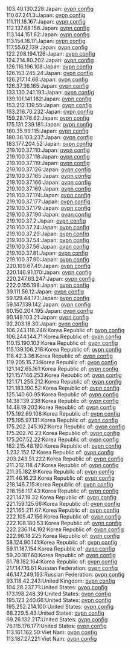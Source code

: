 103.40.130.228:Japan: [ovpn config](vpn/103_40_130_228.ovpn)  
110.67.241.3:Japan: [ovpn config](vpn/110_67_241_3.ovpn)  
111.111.18.167:Japan: [ovpn config](vpn/111_111_18_167.ovpn)  
112.137.68.156:Japan: [ovpn config](vpn/112_137_68_156.ovpn)  
113.144.151.62:Japan: [ovpn config](vpn/113_144_151_62.ovpn)  
113.154.18.17:Japan: [ovpn config](vpn/113_154_18_17.ovpn)  
117.55.62.139:Japan: [ovpn config](vpn/117_55_62_139.ovpn)  
122.208.194.126:Japan: [ovpn config](vpn/122_208_194_126.ovpn)  
124.214.80.202:Japan: [ovpn config](vpn/124_214_80_202.ovpn)  
126.116.196.108:Japan: [ovpn config](vpn/126_116_196_108.ovpn)  
126.153.245.24:Japan: [ovpn config](vpn/126_153_245_24.ovpn)  
126.217.14.66:Japan: [ovpn config](vpn/126_217_14_66.ovpn)  
126.37.36.165:Japan: [ovpn config](vpn/126_37_36_165.ovpn)  
133.130.241.193:Japan: [ovpn config](vpn/133_130_241_193.ovpn)  
139.101.141.182:Japan: [ovpn config](vpn/139_101_141_182.ovpn)  
153.212.139.55:Japan: [ovpn config](vpn/153_212_139_55.ovpn)  
153.216.70.232:Japan: [ovpn config](vpn/153_216_70_232.ovpn)  
159.28.178.62:Japan: [ovpn config](vpn/159_28_178_62.ovpn)  
175.131.239.181:Japan: [ovpn config](vpn/175_131_239_181.ovpn)  
180.35.99.115:Japan: [ovpn config](vpn/180_35_99_115.ovpn)  
180.36.103.237:Japan: [ovpn config](vpn/180_36_103_237.ovpn)  
183.177.204.52:Japan: [ovpn config](vpn/183_177_204_52.ovpn)  
219.100.37.110:Japan: [ovpn config](vpn/219_100_37_110.ovpn)  
219.100.37.118:Japan: [ovpn config](vpn/219_100_37_118.ovpn)  
219.100.37.119:Japan: [ovpn config](vpn/219_100_37_119.ovpn)  
219.100.37.126:Japan: [ovpn config](vpn/219_100_37_126.ovpn)  
219.100.37.165:Japan: [ovpn config](vpn/219_100_37_165.ovpn)  
219.100.37.166:Japan: [ovpn config](vpn/219_100_37_166.ovpn)  
219.100.37.169:Japan: [ovpn config](vpn/219_100_37_169.ovpn)  
219.100.37.174:Japan: [ovpn config](vpn/219_100_37_174.ovpn)  
219.100.37.177:Japan: [ovpn config](vpn/219_100_37_177.ovpn)  
219.100.37.179:Japan: [ovpn config](vpn/219_100_37_179.ovpn)  
219.100.37.190:Japan: [ovpn config](vpn/219_100_37_190.ovpn)  
219.100.37.2:Japan: [ovpn config](vpn/219_100_37_2.ovpn)  
219.100.37.24:Japan: [ovpn config](vpn/219_100_37_24.ovpn)  
219.100.37.29:Japan: [ovpn config](vpn/219_100_37_29.ovpn)  
219.100.37.54:Japan: [ovpn config](vpn/219_100_37_54.ovpn)  
219.100.37.56:Japan: [ovpn config](vpn/219_100_37_56.ovpn)  
219.100.37.81:Japan: [ovpn config](vpn/219_100_37_81.ovpn)  
219.100.37.90:Japan: [ovpn config](vpn/219_100_37_90.ovpn)  
220.109.67.49:Japan: [ovpn config](vpn/220_109_67_49.ovpn)  
220.146.91.170:Japan: [ovpn config](vpn/220_146_91_170.ovpn)  
220.247.63.247:Japan: [ovpn config](vpn/220_247_63_247.ovpn)  
222.0.155.198:Japan: [ovpn config](vpn/222_0_155_198.ovpn)  
39.111.56.12:Japan: [ovpn config](vpn/39_111_56_12.ovpn)  
59.129.44.173:Japan: [ovpn config](vpn/59_129_44_173.ovpn)  
59.147.139.142:Japan: [ovpn config](vpn/59_147_139_142.ovpn)  
60.150.204.195:Japan: [ovpn config](vpn/60_150_204_195.ovpn)  
90.149.103.21:Japan: [ovpn config](vpn/90_149_103_21.ovpn)  
92.203.18.30:Japan: [ovpn config](vpn/92_203_18_30.ovpn)  
106.243.118.246:Korea Republic of: [ovpn config](vpn/106_243_118_246.ovpn)  
106.244.144.71:Korea Republic of: [ovpn config](vpn/106_244_144_71.ovpn)  
110.15.190.103:Korea Republic of: [ovpn config](vpn/110_15_190_103.ovpn)  
115.139.106.216:Korea Republic of: [ovpn config](vpn/115_139_106_216.ovpn)  
118.42.3.36:Korea Republic of: [ovpn config](vpn/118_42_3_36.ovpn)  
119.205.15.73:Korea Republic of: [ovpn config](vpn/119_205_15_73.ovpn)  
121.142.65.161:Korea Republic of: [ovpn config](vpn/121_142_65_161.ovpn)  
121.157.146.253:Korea Republic of: [ovpn config](vpn/121_157_146_253.ovpn)  
121.171.255.212:Korea Republic of: [ovpn config](vpn/121_171_255_212.ovpn)  
121.183.190.52:Korea Republic of: [ovpn config](vpn/121_183_190_52.ovpn)  
125.140.60.95:Korea Republic of: [ovpn config](vpn/125_140_60_95.ovpn)  
14.38.139.238:Korea Republic of: [ovpn config](vpn/14_38_139_238.ovpn)  
14.48.19.202:Korea Republic of: [ovpn config](vpn/14_48_19_202.ovpn)  
175.192.69.108:Korea Republic of: [ovpn config](vpn/175_192_69_108.ovpn)  
175.195.97.131:Korea Republic of: [ovpn config](vpn/175_195_97_131.ovpn)  
175.202.245.162:Korea Republic of: [ovpn config](vpn/175_202_245_162.ovpn)  
175.202.70.23:Korea Republic of: [ovpn config](vpn/175_202_70_23.ovpn)  
175.207.52.22:Korea Republic of: [ovpn config](vpn/175_207_52_22.ovpn)  
182.215.48.190:Korea Republic of: [ovpn config](vpn/182_215_48_190.ovpn)  
1.232.152.17:Korea Republic of: [ovpn config](vpn/1_232_152_17.ovpn)  
203.243.51.222:Korea Republic of: [ovpn config](vpn/203_243_51_222.ovpn)  
211.212.118.47:Korea Republic of: [ovpn config](vpn/211_212_118_47.ovpn)  
211.35.182.9:Korea Republic of: [ovpn config](vpn/211_35_182_9.ovpn)  
211.46.16.23:Korea Republic of: [ovpn config](vpn/211_46_16_23.ovpn)  
218.146.7.15:Korea Republic of: [ovpn config](vpn/218_146_7_15.ovpn)  
218.156.117.43:Korea Republic of: [ovpn config](vpn/218_156_117_43.ovpn)  
221.147.19.32:Korea Republic of: [ovpn config](vpn/221_147_19_32.ovpn)  
221.159.125.66:Korea Republic of: [ovpn config](vpn/221_159_125_66.ovpn)  
221.165.211.67:Korea Republic of: [ovpn config](vpn/221_165_211_67.ovpn)  
222.105.47.156:Korea Republic of: [ovpn config](vpn/222_105_47_156.ovpn)  
222.108.180.53:Korea Republic of: [ovpn config](vpn/222_108_180_53.ovpn)  
222.236.114.192:Korea Republic of: [ovpn config](vpn/222_236_114_192.ovpn)  
222.96.18.225:Korea Republic of: [ovpn config](vpn/222_96_18_225.ovpn)  
58.124.90.141:Korea Republic of: [ovpn config](vpn/58_124_90_141.ovpn)  
59.11.187.154:Korea Republic of: [ovpn config](vpn/59_11_187_154.ovpn)  
59.20.187.60:Korea Republic of: [ovpn config](vpn/59_20_187_60.ovpn)  
61.78.182.164:Korea Republic of: [ovpn config](vpn/61_78_182_164.ovpn)  
217.147.16.61:Russian Federation: [ovpn config](vpn/217_147_16_61.ovpn)  
46.147.249.163:Russian Federation: [ovpn config](vpn/46_147_249_163.ovpn)  
93.118.42.243:United Kingdom: [ovpn config](vpn/93_118_42_243.ovpn)  
104.28.237.71:United States: [ovpn config](vpn/104_28_237_71.ovpn)  
173.198.248.39:United States: [ovpn config](vpn/173_198_248_39.ovpn)  
195.123.240.66:United States: [ovpn config](vpn/195_123_240_66.ovpn)  
195.252.214.100:United States: [ovpn config](vpn/195_252_214_100.ovpn)  
68.229.5.43:United States: [ovpn config](vpn/68_229_5_43.ovpn)  
69.26.132.217:United States: [ovpn config](vpn/69_26_132_217.ovpn)  
76.115.176.177:United States: [ovpn config](vpn/76_115_176_177.ovpn)  
113.161.162.50:Viet Nam: [ovpn config](vpn/113_161_162_50.ovpn)  
113.187.27.221:Viet Nam: [ovpn config](vpn/113_187_27_221.ovpn)  
